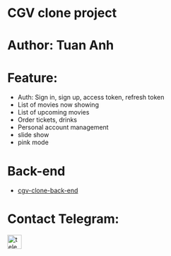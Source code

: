 # CGV clone project

# Author: Tuan Anh

# Feature:

-   Auth: Sign in, sign up, access token, refresh token
-   List of movies now showing
-   List of upcoming movies
-   Order tickets, drinks
-   Personal account management
-   slide show
-   pink mode

# Back-end

-   [cgv-clone-back-end](https://github.com/tuananh31j/cgv-clone-backend)

# Contact Telegram:

<a target="_blank" href="https://t.me/tuananh31j">
    <img src="https://user-images.githubusercontent.com/64480713/181579009-2851ced3-3ef9-4008-84c7-7f222c37c25b.svg" height="32px" width="32px" alt="telegram" title="My Telegram account"/>
</a>
